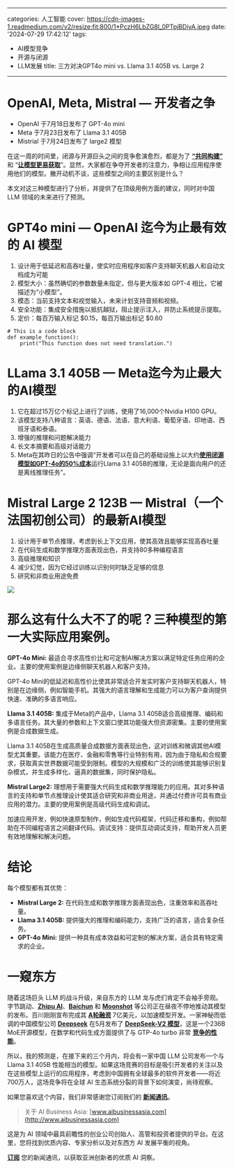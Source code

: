 
---
categories: 人工智能
cover: https://cdn-images-1.readmedium.com/v2/resize:fit:800/1*PczH6LbZG8l_0PTpjBDiyA.jpeg
date: '2024-07-29 17:42:12'
tags:
  - AI模型竞争
  - 开源与闭源
  - LLM发展
title: 三方对决GPT4o mini vs. Llama 3.1 405B vs. Large 2

---


# OpenAI, Meta, Mistral — 开发者之争



* OpenAI 于7月18日发布了 GPT-4o mini
* Meta 于7月23日发布了 Llama 3.1 405B
* Mistrial 于7月24日发布了 large2 模型

在这一周的时间里，闭源与开源巨头之间的竞争愈演愈烈，都是为了 [**“共同构建”**](https://about.fb.com/news/2024/07/open-source-ai-is-the-path-forward/amp/) 和 “[**让模型更易获取**](https://openai.com/index/gpt-4o-mini-advancing-cost-efficient-intelligence/)”。显然，大家都在争夺开发者的注意力，争相让应用程序使用他们的模型。撇开动机不谈，这些模型之间的主要区别是什么？

本文对这三种模型进行了分析，并提供了在顶级用例方面的建议，同时对中国 LLM 领域的未来进行了预测。

# GPT4o mini — OpenAI 迄今为止最有效的 AI 模型

1. 设计用于低延迟和高吞吐量，使实时应用程序如客户支持聊天机器人和自动文档成为可能
2. 模型大小：虽然确切的参数数量未指定，但与更大版本如 GPT-4 相比，它被描述为“小模型”。
3. 模态：当前支持文本和视觉输入，未来计划支持音频和视频。
4. 安全功能：集成安全措施以抵抗越狱，阻止提示注入，并防止系统提示提取。
5. 定价：每百万输入标记 $0.15，每百万输出标记 $0.60

``` 
# This is a code block
def example_function():
    print("This function does not need translation.")
```

# LLama 3.1 405B — Meta迄今为止最大的AI模型

1. 它在超过15万亿个标记上进行了训练，使用了16,000个Nvidia H100 GPU。
2. 该模型支持八种语言：英语、德语、法语、意大利语、葡萄牙语、印地语、西班牙语和泰语。
3. 增强的推理和问题解决能力
4. 长文本摘要和高级对话能力
5. Meta在其昨日的公告中强调“开发者可以在自己的基础设施上以大约[**使用闭源模型如GPT-4o的50%成本**](https://about.fb.com/news/2024/07/open-source-ai-is-the-path-forward/amp/)运行Llama 3.1 405B的推理，无论是面向用户的还是离线推理任务”。

# Mistral Large 2 123B — Mistral（一个法国初创公司）的最新AI模型

1. 设计用于单节点推理，考虑到长上下文应用，使其高效且能够实现高吞吐量
2. 在代码生成和数学推理方面表现出色，并支持80多种编程语言
3. 高级推理和知识
4. 减少幻觉，因为它经过训练以识别何时缺乏足够的信息
5. 研究和非商业用途免费

![](https://cdn-images-1.readmedium.com/v2/resize:fit:800/1*HmGZRRmLRFVR8jefsYKolg.png)

# 那么这有什么大不了的呢？三种模型的第一大实际应用案例。

**GPT-4o Mini:** 最适合寻求高性价比和可定制AI解决方案以满足特定任务应用的企业。主要的使用案例是边缘侧聊天机器人和客户支持。

GPT-4o Mini的低延迟和高性价比使其非常适合开发实时客户支持聊天机器人，特别是在边缘侧，例如智能手机。其强大的语言理解和生成能力可以为客户查询提供快速、准确的多语言响应。

**Llama 3.1 405B:** 集成于Meta的产品中，Llama 3.1 405B适合高级推理、编码和多语言任务。其大量的参数和上下文窗口使其功能强大但资源密集。主要的使用案例是合成数据生成。

Llama 3.1 405B在生成高质量合成数据方面表现出色，这对训练和微调其他AI模型尤其重要。该能力在医疗、金融和零售等行业特别有用，因为由于隐私和合规要求，获取真实世界数据可能受到限制。模型的大规模和广泛的训练使其能够识别复杂模式，并生成多样化、逼真的数据集，同时保护隐私。

**Mistral Large2:** 理想用于需要强大代码生成和数学推理能力的应用。其对多种语言的支持和单节点推理设计使其适合研究和非商业用途，并通过付费许可具有商业应用的潜力。主要的使用案例是高级代码生成和调试。

加速应用开发，例如快速原型制作，例如生成代码框架，代码迁移和重构，例如帮助在不同编程语言之间翻译代码。调试支持：提供互动调试支持，帮助开发人员更有效地理解和解决问题。

# 结论

每个模型都有其优势：

* **Mistral Large 2:** 在代码生成和数学推理方面表现出色，注重效率和高吞吐量。
* **Llama 3.1 405B:** 提供强大的推理和编码能力，支持广泛的语言，适合复杂任务。
* **GPT-4o Mini:** 提供一种具有成本效益和可定制的解决方案，适合具有特定需求的企业。

# 一窥东方

随着这场巨头 LLM 的战斗升级，来自东方的 LLM 龙与虎们肯定不会袖手旁观。字节跳动、[**Zhipu AI**](https://open.bigmodel.cn/)、[**Baichun**](https://www.baichuan-ai.com/home) 和 [**Moonshot**](https://www.moonshot.cn/) 等公司正在昼夜不停地推动其模型的发布。百川刚刚宣布完成其 [**A轮融资**](https://finance.sina.cn/2024-07-25/detail-incfiqvf8528158.d.html?vt=4&cid=76524&node_id=76524) 7亿美元，以加速模型开发。一家神秘而低调的中国模型公司 [**Deepseek**](https://www.deepseek.com/) 在5月发布了 [**DeepSeek-V2 模型**](https://huggingface.co/deepseek-ai/DeepSeek-V2)，这是一个236B MoE开源模型，在数学和代码生成方面提供了与 GTP-4o turbo 非常 [**竞争的性能**](https://new.qq.com/rain/a/20240618A020WO00)。

所以，我的预测是，在接下来的三个月内，将会有一家中国 LLM 公司发布一个与 Llama 3.1 405B 性能相当的模型。如果这场竞赛的目标是吸引开发者的关注以及在这些模型上运行的应用程序，考虑到中国拥有全球最多的软件开发者——将近700万人，这场竞争将在全球 AI 生态系统分裂的背景下如何演变，尚待观察。

如果您喜欢这个内容，我们非常感谢您订阅我们的 [**新闻通讯**](https://bit.ly/ljmedium1)。

> 关于 AI Business Asia: [www.aibusinessasia.com](http://www.aibusinessasia.com)

这是为 AI 领域中最具前瞻性的创业公司创始人、高管和投资者提供的平台。在这里，您将找到优质内容、专家分析以及对东西方 AI 发展平衡的视角。

[**订阅**](https://bit.ly/ljmedium1) 您的新闻通讯，以获取亚洲创新者的优质 AI 洞察。

